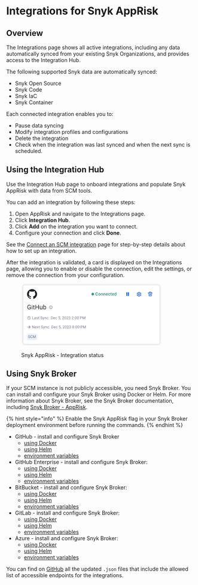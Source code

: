 # Integrations for Snyk AppRisk

## Overview

The Integrations page shows all active integrations, including any data automatically synced from your existing Snyk Organizations, and provides access to the Integration Hub.

The following supported Snyk data are automatically synced:

* Snyk Open Source
* Snyk Code
* Snyk IaC
* Snyk Container&#x20;

Each connected integration enables you to:

* Pause data syncing
* Modify integration profiles and configurations
* Delete the integration
* Check when the integration was last synced and when the next sync is scheduled.

## Using the Integration Hub

Use the Integration Hub page to onboard integrations and populate Snyk AppRisk with data from SCM tools.

You can add an integration by following these steps:

1. Open AppRisk and navigate to the Integrations page.
2. Click **Integration Hub**.
3. Click **Add** on the integration you want to connect.
4. Configure your connection and click **Done**.

See the [Connect an SCM integration](connect-an-scm-integration.md) page for step-by-step details about how to set up an integration.

After the integration is validated, a card is displayed on the Integrations page, allowing you to enable or disable the connection, edit the settings, or remove the connection from your configuration.

<figure><img src="../../../.gitbook/assets/image (11) (4).png" alt="AppRisk - Integration status" width="375"><figcaption><p>Snyk AppRisk - Integration status</p></figcaption></figure>

## Using Snyk Broker

If your SCM instance is not publicly accessible, you need Snyk Broker. You can install and configure your Snyk Broker using Docker or Helm. For more information about Snyk Broker, see the Snyk Broker documentation, including [Snyk Broker - AppRisk](../../../enterprise-setup/snyk-broker/snyk-broker-apprisk.md).

{% hint style="info" %}
Enable the Snyk AppRisk flag in your Snyk Broker deployment environment before running the commands.
{% endhint %}

* GitHub - install and configure Snyk Broker
  * [using Docker](../../../enterprise-setup/snyk-broker/install-and-configure-snyk-broker/github-install-and-configure-broker/broker-example-set-up-snyk-broker-with-github.md#docker-run-command-to-set-up-a-broker-client-for-github)
  * [using Helm](../../../enterprise-setup/snyk-broker/install-and-configure-snyk-broker/github-install-and-configure-broker/githhub.com-install-and-configure-using-helm.md)
  * [environment variables](../../../enterprise-setup/snyk-broker/install-and-configure-snyk-broker/github-install-and-configure-broker/github-environment-variables-for-snyk-broker.md)
* GitHub Enterprise - install and configure Snyk Broker:
  * [using Docker](../../../enterprise-setup/snyk-broker/install-and-configure-snyk-broker/github-enterprise-install-and-configure-broker/setup-broker-with-github-enterprise.md#docker-run-command-to-set-up-a-broker-client-for-github-enterprise)
  * [using Helm](../../../enterprise-setup/snyk-broker/install-and-configure-snyk-broker/github-enterprise-install-and-configure-broker/github-enterprise-install-and-configure-using-helm.md)
  * [environment variables](../../../enterprise-setup/snyk-broker/install-and-configure-snyk-broker/github-enterprise-install-and-configure-broker/github-enterprise-environment-variables-for-snyk-broker.md)
* BitBucket - install and configure Snyk Broker:
  * [using Docker](../../../enterprise-setup/snyk-broker/install-and-configure-snyk-broker/bitbucket-server-data-center-install-and-configure-broker/data-center.md#docker-run-command-to-set-up-a-broker-client-for-bitbucket)
  * [using Helm](../../../enterprise-setup/snyk-broker/install-and-configure-snyk-broker/bitbucket-server-data-center-install-and-configure-broker/bitbucket-server-data-center-install-and-configure-using-helm.md)
  * [environment variables](../../../enterprise-setup/snyk-broker/install-and-configure-snyk-broker/bitbucket-server-data-center-install-and-configure-broker/bitbucket-server-data-center-environment-variables-for-snyk-broker.md)
* GitLab - install and configure Snyk Broker:
  * [using Docker](../../../enterprise-setup/snyk-broker/install-and-configure-snyk-broker/gitlab-install-and-configure-broker/setup-broker-with-gitlab.md#docker-run-command-to-set-up-a-broker-client-for-gitlab)
  * [using Helm](../../../enterprise-setup/snyk-broker/install-and-configure-snyk-broker/gitlab-install-and-configure-broker/gitlab-install-and-configure-using-helm.md)
  * [environment variables](../../../enterprise-setup/snyk-broker/install-and-configure-snyk-broker/gitlab-install-and-configure-broker/gitlab-environment-variables-for-snyk-broker.md)
* Azure - install and configure Snyk Broker:
  * [using Docker](../../../enterprise-setup/snyk-broker/install-and-configure-snyk-broker/azure-repos-install-and-configure-broker/setup-broker-with-azure-repos.md#docker-run-command-to-set-up-a-broker-client-for-azure-repos)
  * [using Helm](../../../enterprise-setup/snyk-broker/install-and-configure-snyk-broker/azure-repos-install-and-configure-broker/azure-repos-install-and-configure-and-configure-using-helm.md)
  * [environment variables](../../../enterprise-setup/snyk-broker/install-and-configure-snyk-broker/azure-repos-install-and-configure-broker/azure-repos-environment-variables-for-snyk-broker.md)

You can find on [GitHub](https://github.com/snyk/broker/tree/565242baf003f06f445489dd96cc68c8386ede38/defaultFilters/apprisk) all the updated `.json` files that include the allowed list of accessible endpoints for the integrations.


